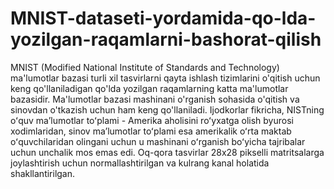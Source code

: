 # MNIST-dataseti-yordamida-qo-lda-yozilgan-raqamlarni-bashorat-qilish

MNIST (Modified National Institute of Standards and Technology) ma'lumotlar bazasi turli xil tasvirlarni qayta ishlash tizimlarini o'qitish uchun keng qo'llaniladigan qo'lda yozilgan raqamlarning katta ma'lumotlar bazasidir. Ma'lumotlar bazasi mashinani o'rganish sohasida o'qitish va sinovdan o'tkazish uchun ham keng qo'llaniladi. Ijodkorlar fikricha, NISTning oʻquv maʼlumotlar toʻplami - Amerika aholisini roʻyxatga olish byurosi xodimlaridan, sinov maʼlumotlar toʻplami esa amerikalik oʻrta maktab oʻquvchilaridan olingani uchun u mashinani oʻrganish boʻyicha tajribalar uchun unchalik mos emas edi. Oq-qora tasvirlar 28x28 pikselli matritsalarga joylashtirish uchun normallashtirilgan va kulrang kanal holatida shakllantirilgan.
